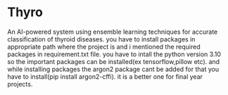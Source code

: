 # Thyro
An AI-powered system using ensemble learning techniques for accurate classification of thyroid diseases.
you have to install packages in appropriate path where the project is and i mentioned the required packages in requirement.txt file.
you have to intall the python version 3.10 so the important packages can be installed(ex tensorflow,pillow etc).
and while installing packages the argon2 package cant be added for that you have to install(pip install argon2-cffi).
it is a better one for final year projects.


